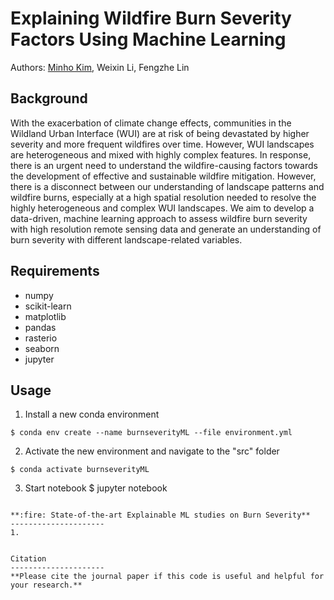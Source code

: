 # Explaining Wildfire Burn Severity Factors Using Machine Learning
Authors: [Minho Kim](https://minho.me), Weixin Li, Fengzhe Lin

Background
---------------------
With the exacerbation of climate change effects, communities in the Wildland Urban Interface (WUI) are at risk of being devastated by higher severity and more frequent wildfires over time. However, WUI landscapes are heterogeneous and mixed with highly complex features. In response, there is an urgent need to understand the wildfire-causing factors towards the development of effective and sustainable wildfire mitigation. However, there is a disconnect between our understanding of landscape patterns and wildfire burns, especially at a high spatial resolution needed to resolve the highly heterogeneous and complex WUI landscapes. We aim to develop a data-driven, machine learning approach to assess wildfire burn severity with high resolution remote sensing data and generate an understanding of burn severity with different landscape-related variables.

Requirements
---------------------
- numpy
- scikit-learn
- matplotlib
- pandas
- rasterio
- seaborn
- jupyter

Usage
---------------------
1. Install a new conda environment
```
$ conda env create --name burnseverityML --file environment.yml
```
2. Activate the new environment and navigate to the "src" folder
```
$ conda activate burnseverityML
```
3. Start notebook
$ jupyter notebook
```

**:fire: State-of-the-art Explainable ML studies on Burn Severity**
---------------------
1.


Citation
---------------------
**Please cite the journal paper if this code is useful and helpful for your research.**

